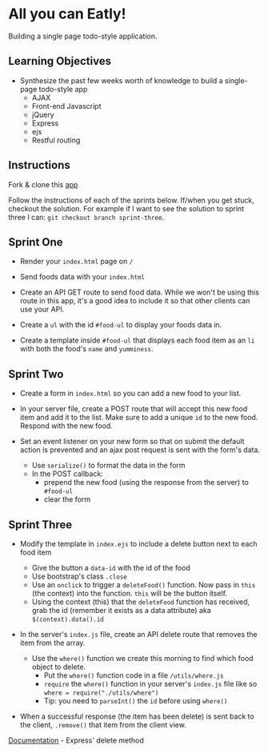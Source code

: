 # All you can Eatly!
Building a single page todo-style application.

## Learning Objectives

* Synthesize the past few weeks worth of knowledge to build a single-page todo-style app
  * AJAX
  * Front-end Javascript
  * jQuery
  * Express
  * ejs
  * Restful routing

## Instructions

Fork & clone this [app](https://github.com/sf-wdi-22-23/toEatly)

Follow the instructions of each of the sprints below. If/when you get stuck, checkout the solution. For example if I want to see the solution to sprint three I can: `git checkout branch sprint-three`.

## Sprint One

* Render your `index.html` page on `/`

* Send foods data with your `index.html`

* Create an API GET route to send food data. While we won't be using this route in this app, it's a good idea to include it so that other clients can use your API.

* Create a `ul` with the id `#food-ul` to display your foods data in.

* Create a template inside `#food-ul` that displays each food item as an `li` with both the food's `name` and `yumminess`.

## Sprint Two

* Create a form in `index.html` so you can add a new food to your list.

* In your server file, create a POST route that will accept this new food item and add it to the list. Make sure to add a unique `id` to the new food. Respond with the new food.

* Set an event listener on your new form so that on submit the default action is prevented and an ajax post request is sent with the form's data.
  * Use `serialize()` to format the data in the form
  * In the POST callback:
      * prepend the new food (using the response from the server) to `#food-ul`
      * clear the form

## Sprint Three

* Modify the template in `index.ejs` to include a delete button next to each food item
   * Give the button a `data-id` with the id of the food
   * Use bootstrap's class `.close`
   * Use an `onclick` to trigger a `deleteFood()` function. Now pass in `this` (the context) into the function. `this` will be the button itself.
   * Using the context (this) that the `deleteFood` function has received, grab the id (remember it exists as a data attribute) aka `$(context).data().id`

* In the server's `index.js` file, create an API delete route that removes the item from the array.
  * Use the `where()` function we create this morning to find which food object to delete.
      * Put the `where()` function code in a file `/utils/where.js`
      * `require` the `where()` function in your server's `index.js` file like so `where = require("./utils/where")`
      * Tip: you need to `parseInt()` the `id` before using `where()`

* When a successful response (the item has been delete) is sent back to the client, `.remove()` that item from the client view.

[Documentation](http://expressjs.com/api.html#app.delete.method) - Express' delete method
